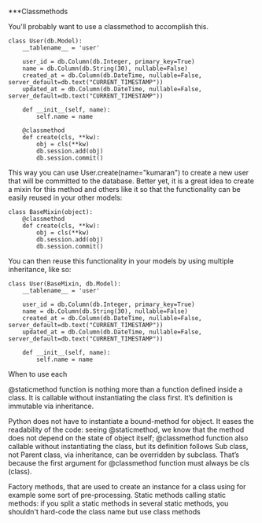 ***Classmethods

You'll probably want to use a classmethod to accomplish this.

	class User(db.Model):
		__tablename__ = 'user'

		user_id = db.Column(db.Integer, primary_key=True)
		name = db.Column(db.String(30), nullable=False)
		created_at = db.Column(db.DateTime, nullable=False, server_default=db.text("CURRENT_TIMESTAMP"))
		updated_at = db.Column(db.DateTime, nullable=False, server_default=db.text("CURRENT_TIMESTAMP"))

		def __init__(self, name):
			self.name = name

		@classmethod
		def create(cls, **kw):
			obj = cls(**kw)
			db.session.add(obj)
			db.session.commit()

This way you can use User.create(name="kumaran") to create a new user that will be committed to the database.
Better yet, it is a great idea to create a mixin for this method and others like it so that the functionality can be easily reused in your other models:

	class BaseMixin(object):
		@classmethod
		def create(cls, **kw):
			obj = cls(**kw)
			db.session.add(obj)
			db.session.commit()

You can then reuse this functionality in your models by using multiple inheritance, like so:

	class User(BaseMixin, db.Model):
		__tablename__ = 'user'

		user_id = db.Column(db.Integer, primary_key=True)
		name = db.Column(db.String(30), nullable=False)
		created_at = db.Column(db.DateTime, nullable=False, server_default=db.text("CURRENT_TIMESTAMP"))
		updated_at = db.Column(db.DateTime, nullable=False, server_default=db.text("CURRENT_TIMESTAMP"))

		def __init__(self, name):
			self.name = name

When to use each

@staticmethod function is nothing more than a function defined inside a class. It is callable without instantiating the class first. It’s definition is immutable via inheritance.

Python does not have to instantiate a bound-method for object.
It eases the readability of the code: seeing @staticmethod, we know that the method does not depend on the state of object itself;
@classmethod function also callable without instantiating the class, but its definition follows Sub class, not Parent class, via inheritance, can be overridden by subclass. That’s because the first argument for  @classmethod function must always be cls (class).

Factory methods, that are used to create an instance for a class using for example some sort of pre-processing.
Static methods calling static methods: if you split a static methods in several static methods, you shouldn't hard-code the class name but use class methods